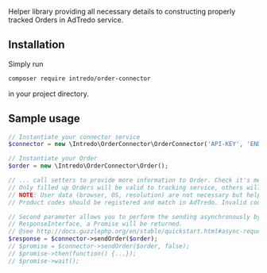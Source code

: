 
Helper library providing all necessary details to constructing properly tracked Orders in AdTredo service.

## Installation
Simply run 
```bash
composer require intredo/order-connector
```
in your project directory.

## Sample usage
```php
// Instantiate your connector service
$connector = new \Intredo\OrderConnector\OrderConnector('API-KEY', 'ENDPOINT');

// Instantiate your Order
$order = new \Intredo\OrderConnector\Order();

// ... call setters to provide more information to Order. Check it's methods to see what information should be provided.
// Only filled up Orders will be valid to tracking service, others will be simply marked as invalid and passed over.
// NOTE: User data (browser, OS, resolution) are not necessary but helpful. Same goes for Address Data.
// Product codes should be registered and match in AdTredo. Invalid codes will cause the Order to be discarded as above. 

// Second parameter allows you to perform the sending asynchronously by switching it to false. In this case, instead of
// ResponseInterface, a Promise will be returned.
// @see http://docs.guzzlephp.org/en/stable/quickstart.html#async-requests for details regarding handling those promises
$response = $connector->sendOrder($order);
// $promise = $connector->sendOrder($order, false);
// $promise->then(function() {...});
// $promise->wait();
```
